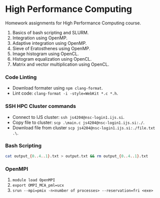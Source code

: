 # High Performance Computing
Homework assignments for High Performance Computing course.
1. Basics of bash scripting and SLURM.
2. Integration using OpenMP.
3. Adaptive integration using OpenMP.
4. Sieve of Eratosthenes using OpenMP.
5. Image histogram using OpenCL.
6. Histogram equalization using OpenCL.
7. Matrix and vector multiplication using OpenCL.

### Code Linting
- Download formater using `npm clang-format`.
- Lint code: `clang-format -i -style=WebKit *.c *.h`.

### SSH HPC Cluster commands
- Connect to IJS cluster: `ssh js4204@nsc-login1.ijs.si`.
- Copy file to cluster: `scp .\main.c js4204@nsc-login1.ijs.si:./`.
- Download file from cluster `scp js4204@nsc-login1.ijs.si:./file.txt .\`.


### Bash Scripting
```bash
cat output_{0..4..1}.txt > output.txt && rm output_{0..4..1}.txt
```

### OpenMPI
1. `module load OpenMPI`
2. `export OMPI_MCA_pml=ucx`
3. `srun --mpi=pmix -n<number of processes> --reservation=fri <exe>`
